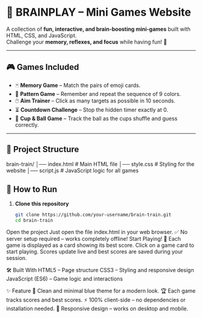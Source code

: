 # 🧠 BRAINPLAY – Mini Games Website  

A collection of **fun, interactive, and brain-boosting mini-games** built with HTML, CSS, and JavaScript.  
Challenge your **memory, reflexes, and focus** while having fun! 🎉  

---

## 🎮 Games Included  

- 🃏 **Memory Game** – Match the pairs of emoji cards.  
- 🎨 **Pattern Game** – Remember and repeat the sequence of 9 colors.  
- 🖱️ **Aim Trainer** – Click as many targets as possible in 10 seconds.  
- ⏳ **Countdown Challenge** – Stop the hidden timer exactly at 0.  
- 🎱 **Cup & Ball Game** – Track the ball as the cups shuffle and guess correctly.  

---

## 📂 Project Structure  

brain-train/
│── index.html # Main HTML file
│── style.css # Styling for the website
│── script.js # JavaScript logic for all games

## 🚀 How to Run  

1. **Clone this repository**  
   ```bash
   git clone https://github.com/your-username/brain-train.git
   cd brain-train
Open the project
Just open the file index.html in your web browser.
✅ No server setup required – works completely offline!
Start Playing! 🎉
Each game is displayed as a card showing its best score.
Click on a game card to start playing.
Scores update live and best scores are saved during your session.

🛠️ Built With
HTML5 – Page structure
CSS3 – Styling and responsive design
JavaScript (ES6) – Game logic and interactions

✨ Feature
🎨 Clean and minimal blue theme for a modern look.
🏆 Each game tracks scores and best scores.
⚡ 100% client-side – no dependencies or installation needed.
📱 Responsive design – works on desktop and mobile.

